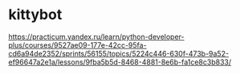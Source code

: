 # kittybot

https://practicum.yandex.ru/learn/python-developer-plus/courses/9527ae09-177e-42cc-95fa-cd6a94de2352/sprints/56155/topics/5224c446-630f-473b-9a52-ef96647a2e1a/lessons/9fba5b5d-8468-4881-8e6b-fa1ce8c3b833/